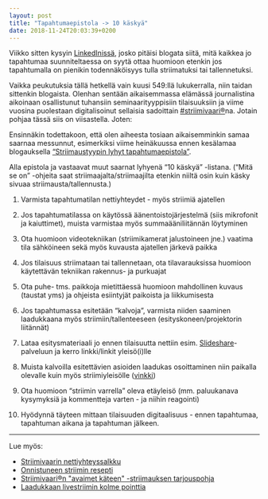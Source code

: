 ```yaml
---
layout: post
title: "Tapahtumaepistola -> 10 käskyä"
date: 2018-11-24T20:03:39+0200
---
```


Viikko sitten kysyin [LinkedInissä](https://www.linkedin.com/feed/update/urn:li:activity:6469531487501897728), josko pitäisi blogata siitä, mitä kaikkea jo tapahtumaa suunniteltaessa on syytä ottaa huomioon etenkin jos tapahtumalla on pienikin todennäköisyys tulla striimatuksi tai tallennetuksi.

Vaikka peukutuksia tällä hetkellä vain kuusi 549:llä lukukerralla, niin taidan sittenkin blogaista. Olenhan sentään aikaisemmassa elämässä journalistina aikoinaan osallistunut tuhansiin seminaarityyppisiin tilaisuuksiin ja viime vuosina puolestaan digitalisoinut sellaisia sadoittain [#striimivaari®](https://twitter.com/search?f=tweets&vertical=default&q=%23striimivaari&src=typd&lang=fi)na. Jotain pohjaa tässä siis on viisastella. Joten:<!--more-->

Ensinnäkin todettakoon, että olen aiheesta tosiaan aikaisemminkin samaa saarnaa messunnut, esimerkiksi viime heinäkuussa ennen kesälamaa blogauksella [“Striimaustyypin lyhyt tapahtumaepistola”](https://www.infocrea.fi/blogi/2018/07/striimaustyypin-lyhyt-tapahtumaepistola/).

Alla epistola ja vastaavat muut saarnat lyhyenä “10 käskyä” -listana. (“Mitä se on” -ohjeita saat striimaajalta/striimaajilta etenkin niiltä osin kuin käsky sivuaa striimausta/tallennusta.) 

1. Varmista tapahtumatilan nettiyhteydet - myös striimiä ajatellen

2. Jos tapahtumatilassa on käytössä äänentoistojärjestelmä (siis mikrofonit ja kaiuttimet), muista varmistaa myös summaääniliitännän löytyminen

3. Ota huomioon videotekniikan (striimikamerat jalustoineen jne.) vaatima tila sähköineen sekä myös kuvausta ajatellen järkevä paikka

4. Jos tilaisuus striimataan tai tallennetaan, ota tilavarauksissa huomioon käytettävän tekniikan rakennus- ja purkuajat

5. Ota puhe- tms. paikkoja mietittäessä huomioon mahdollinen kuvaus (taustat yms) ja ohjeista esiintyjät paikoista ja liikkumisesta 

6. Jos tapahtumassa esitetään “kalvoja”, varmista niiden saaminen laadukkaana myös striimiin/tallenteeseen (esityskoneen/projektorin liitännät)

7. Lataa esitysmateriaali jo ennen tilaisuutta nettiin esim. [Slideshare](https://www.slideshare.net/)-palveluun ja kerro linkki/linkit yleisö(i)lle

8. Muista kalvoilla esitettävien asioiden laadukas osoittaminen niin paikalla olevalle kuin myös striimiyleisölle
([vinkki](https://www.infocrea.fi/blogi/2018/04/screeniosoittelut-nakymaan/))

9. Ota huomioon “striimin varrella” oleva etäyleisö (mm. paluukanava kysymyksiä ja kommentteja varten - ja niihin reagointi)

10. Hyödynnä täyteen mittaan tilaisuuden digitaalisuus - ennen tapahtumaa, tapahtuman aikana ja tapahtuman jälkeen.

-----

Lue myös:

- [Striimivaarin nettiyhteyssalkku](https://www.infocrea.fi/blogi/2018/10/striimivaarin-nettiyhteyssalkku/)
- [Onnistuneen striimin resepti](https://www.infocrea.fi/blogi/2018/03/onnistuneen-striimin-resepti/)
- [Striimivaari®n "avaimet käteen" -striimauksen tarjouspohja](https://www.infocrea.fi/tarjous/)
- [Laadukkaan livestriimin kolme pointtia](https://www.linkedin.com/pulse/laadukkaan-livestriimin-kolme-pointtia-jarmo-lahti/)